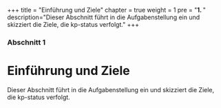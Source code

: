 +++
title = "Einführung und Ziele"
chapter = true
weight = 1
pre = "<b>1. </b>"
description="Dieser Abschnitt führt in die Aufgabenstellung ein und skizziert die Ziele, die kp-status verfolgt."
+++

### Abschnitt 1

# Einführung und Ziele

Dieser Abschnitt führt in die Aufgabenstellung ein und skizziert die Ziele, die kp-status verfolgt.
